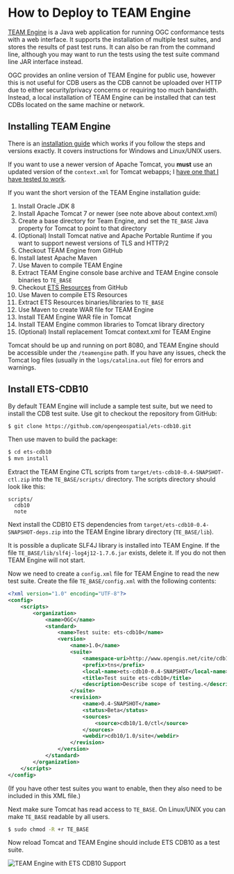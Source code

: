 # How to Deploy to TEAM Engine

[TEAM Engine][TEAM Engine] is a Java web application for running OGC conformance tests with a web interface. It supports the installation of multiple test suites, and stores the results of past test runs. It can also be ran from the command line, although you may want to run the tests using the test suite command line JAR interface instead.

OGC provides an online version of TEAM Engine for public use, however this is not useful for CDB users as the CDB cannot be uploaded over HTTP due to either security/privacy concerns or requiring too much bandwidth. Instead, a local installation of TEAM Engine can be installed that can test CDBs located on the same machine or network.

[TEAM Engine]: https://github.com/opengeospatial/teamengine

## Installing TEAM Engine

There is an [installation guide][guide] which works if you follow the steps and versions exactly. It covers instructions for Windows and Linux/UNIX users.

If you want to use a newer version of Apache Tomcat, you **must** use an updated version of the `context.xml` for Tomcat webapps; I [have one that I have tested to work][context.xml].

If you want the short version of the TEAM Engine installation guide:

1. Install Oracle JDK 8
2. Install Apache Tomcat 7 or newer (see note above about context.xml)
3. Create a base directory for Team Engine, and set the `TE_BASE` Java property for Tomcat to point to that directory
4. (Optional) Install Tomcat native and Apache Portable Runtime if you want to support newest versions of TLS and HTTP/2
5. Checkout TEAM Engine from GitHub
6. Install latest Apache Maven
7. Use Maven to compile TEAM Engine
8. Extract TEAM Engine console base archive and TEAM Engine console binaries to `TE_BASE`
9. Checkout [ETS Resources][ETS Resources] from GitHub
10. Use Maven to compile ETS Resources
11. Extract ETS Resources binaries/libraries to `TE_BASE`
12. Use Maven to create WAR file for TEAM Engine
13. Install TEAM Engine WAR file in Tomcat
14. Install TEAM Engine common libraries to Tomcat library directory
15. (Optional) Install replacement Tomcat context.xml for TEAM Engine

Tomcat should be up and running on port 8080, and TEAM Engine should be accessible under the `/teamengine` path. If you have any issues, check the Tomcat log files (usually in the `logs/catalina.out` file) for errors and warnings.

[guide]: https://github.com/opengeospatial/teamengine/blob/master/doc/en/index.rst
[context.xml]: https://gist.github.com/openfirmware/6cea747d445ff29d9e2c5597c6cbdef8
[ETS Resources]: https://github.com/opengeospatial/ets-resources

## Install ETS-CDB10

By default TEAM Engine will include a sample test suite, but we need to install the CDB test suite. Use git to checkout the repository from GitHub:

```sh
$ git clone https://github.com/opengeospatial/ets-cdb10.git
```

Then use maven to build the package:

```sh
$ cd ets-cdb10
$ mvn install
```

Extract the TEAM Engine CTL scripts from `target/ets-cdb10-0.4-SNAPSHOT-ctl.zip` into the `TE_BASE/scripts/` directory. The scripts directory should look like this:

```
scripts/
  cdb10
  note
```

Next install the CDB10 ETS dependencies from `target/ets-cdb10-0.4-SNAPSHOT-deps.zip` into the TEAM Engine library directory (`TE_BASE/lib`).

It is possible a duplicate SLF4J library is installed into TEAM Engine. If the file `TE_BASE/lib/slf4j-log4j12-1.7.6.jar` exists, delete it. If you do not then TEAM Engine will not start.

Now we need to create a `config.xml` file for TEAM Engine to read the new test suite. Create the file `TE_BASE/config.xml` with the following contents:

```xml
<?xml version="1.0" encoding="UTF-8"?>
<config>
    <scripts>
        <organization>
            <name>OGC</name>
            <standard>
                <name>Test suite: ets-cdb10</name>
                <version>
                    <name>1.0</name>
                    <suite>
                        <namespace-uri>http://www.opengis.net/cite/cdb10</namespace-uri>
                        <prefix>tns</prefix>
                        <local-name>ets-cdb10-0.4-SNAPSHOT</local-name>
                        <title>Test suite ets-cdb10</title>
                        <description>Describe scope of testing.</description>
                    </suite>
                    <revision>
                        <name>0.4-SNAPSHOT</name>
                        <status>Beta</status>
                        <sources>
                            <source>cdb10/1.0/ctl</source>
                        </sources>
                        <webdir>cdb10/1.0/site</webdir>
                    </revision>
                </version>
            </standard>
        </organization>
    </scripts>
</config>
```

(If you have other test suites you want to enable, then they also need to be included in this XML file.)

Next make sure Tomcat has read access to `TE_BASE`. On Linux/UNIX you can make `TE_BASE` readable by all users.

```sh
$ sudo chmod -R +r TE_BASE
```

Now reload Tomcat and TEAM Engine should include ETS CDB10 as a test suite.

![TEAM Engine with ETS CDB10 Support](img/team-engine-with-ets-cdb10.png)
